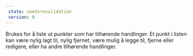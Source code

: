 ```yaml
---
 state: needsrevalidation
 version: 0
---
```

Brukes for å liste ut punkter som har tilhørende handlinger. Et punkt i listen kan være nylig lagt til, nylig fjernet, være mulig å legge til, fjerne eller redigere, eller ha andre tilhørende handlinger.
